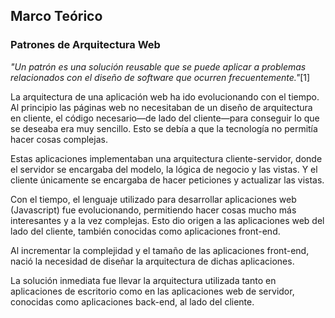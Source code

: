 ## Marco Teórico

### Patrones de Arquitectura Web
_"Un patrón es una solución reusable que se puede aplicar a problemas relacionados con el diseño de software que ocurren frecuentemente."_[1]

La arquitectura de una aplicación web ha ido evolucionando con el tiempo. Al principio las páginas web no necesitaban de un diseño de arquitectura en cliente, el código necesario—de lado del cliente—para conseguir lo que se deseaba era muy sencillo. Esto se debía a que la tecnología no permitía hacer cosas complejas.

Estas aplicaciones implementaban una arquitectura cliente-servidor, donde el servidor se encargaba del modelo, la lógica de negocio y las vistas. Y el cliente únicamente se encargaba de hacer peticiones y actualizar las vistas.

Con el tiempo, el lenguaje utilizado para desarrollar aplicaciones web (Javascript) fue evolucionando, permitiendo hacer cosas mucho más interesantes y a la vez complejas. Esto dio origen a las aplicaciones web del lado del cliente, también conocidas como aplicaciones front-end.

Al incrementar la complejidad y el tamaño de las aplicaciones front-end, nació la necesidad de diseñar la arquitectura de dichas aplicaciones.

La solución inmediata fue llevar la arquitectura utilizada tanto en aplicaciones de escritorio como en las aplicaciones web de servidor,  conocidas como aplicaciones back-end, al lado del cliente.